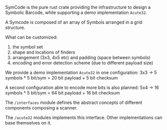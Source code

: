 SymCode is the pure rust crate providing the infrastructure to design a Symbolic Barcode,
while supporting a demo implementation `Acute32`.

A Symcode is composed of an array of Symbols arranged in a grid structure.

What can be customized:
1. the symbol set
2. shape and locations of finders
3. arrangement (3x3, 4x5 etc) and padding (space between symbols)
4. encoding and error detection scheme (due to different payload size)

We provide a demo implementation `Acute32` in one configuration:
3x3 -> 5 symbols * 5 bit/sym = 20 bit payload + 5 bit checksum

A second configuration able to encode more bits is also planned:
5x4 -> 16 symbols * 5 bit/sym = 64 bit payload + 16 bit checksum

The `/interfaces` module defines the abstract concepts of different components composing a scanner.

The `/acute32` modules implements this interface. Other implementations can base themselves on it.